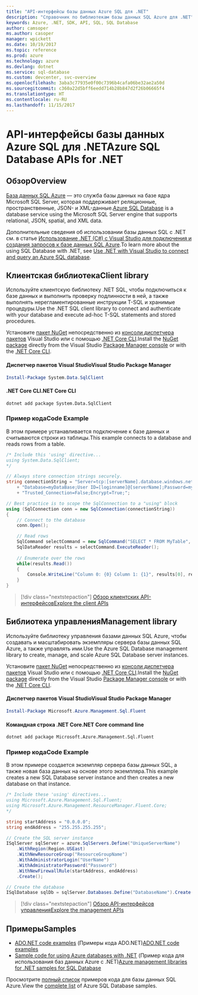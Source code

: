 ```yaml
---
title: "API-интерфейсы базы данных Azure SQL для .NET"
description: "Справочник по библиотекам базы данных SQL Azure для .NET"
keywords: Azure, .NET, SDK, API, SQL, SQL Database
author: camsoper
ms.author: casoper
manager: wpickett
ms.date: 10/19/2017
ms.topic: reference
ms.prod: azure
ms.technology: azure
ms.devlang: dotnet
ms.service: sql-database
ms.custom: devcenter, svc-overview
ms.openlocfilehash: 3aba3c77935e0f00c7396b4cafa06be32ae2a50d
ms.sourcegitcommit: c360a22d5bff6eedd714b28b847d2f26b06665f4
ms.translationtype: HT
ms.contentlocale: ru-RU
ms.lasthandoff: 11/15/2017
---
```

# <a name="azure-sql-database-apis-for-net"></a><span data-ttu-id="d3b90-104">API-интерфейсы базы данных Azure SQL для .NET</span><span class="sxs-lookup"><span data-stu-id="d3b90-104">Azure SQL Database APIs for .NET</span></span>

## <a name="overview"></a><span data-ttu-id="d3b90-105">Обзор</span><span class="sxs-lookup"><span data-stu-id="d3b90-105">Overview</span></span>

<span data-ttu-id="d3b90-106">[База данных SQL Azure](https://docs.microsoft.com/azure/sql-database/sql-database-technical-overview) — это служба базы данных на базе ядра Microsoft SQL Server, которая поддерживает реляционные, пространственные, JSON- и XML-данные.</span><span class="sxs-lookup"><span data-stu-id="d3b90-106">[Azure SQL Database](https://docs.microsoft.com/azure/sql-database/sql-database-technical-overview) is a database service using the Microsoft SQL Server engine that supports relational, JSON, spatial, and XML data.</span></span> 

<span data-ttu-id="d3b90-107">Дополнительные сведения об использовании базы данных SQL с .NET см. в статье [Использование .NET (C#) с Visual Studio для подключения и создания запросов к базе данных SQL Azure](https://docs.microsoft.com/azure/sql-database/sql-database-connect-query-dotnet-visual-studio).</span><span class="sxs-lookup"><span data-stu-id="d3b90-107">To learn more about the using SQL Database with .NET, see [Use .NET with Visual Studio to connect and query an Azure SQL database](https://docs.microsoft.com/azure/sql-database/sql-database-connect-query-dotnet-visual-studio).</span></span>

## <a name="client-library"></a><span data-ttu-id="d3b90-108">Клиентская библиотека</span><span class="sxs-lookup"><span data-stu-id="d3b90-108">Client library</span></span>

<span data-ttu-id="d3b90-109">Используйте клиентскую библиотеку .NET SQL, чтобы подключиться к базе данных и выполнить проверку подлинности в ней, а также выполнять нерегламентированные инструкции T-SQL и хранимые процедуры.</span><span class="sxs-lookup"><span data-stu-id="d3b90-109">Use the .NET SQL client library to connect and authenticate with your database and execute ad-hoc T-SQL statements and stored procedures.</span></span>

<span data-ttu-id="d3b90-110">Установите [пакет NuGet]( https://www.nuget.org/packages/System.Data.SqlClient) непосредственно из [консоли диспетчера пакетов](https://docs.microsoft.com/nuget/tools/package-manager-console) Visual Studio или с помощью [.NET Core CLI](https://docs.microsoft.com/dotnet/core/tools/dotnet-add-package).</span><span class="sxs-lookup"><span data-stu-id="d3b90-110">Install the [NuGet package]( https://www.nuget.org/packages/System.Data.SqlClient) directly from the Visual Studio [Package Manager console](https://docs.microsoft.com/nuget/tools/package-manager-console) or with the [.NET Core CLI](https://docs.microsoft.com/dotnet/core/tools/dotnet-add-package).</span></span>

#### <a name="visual-studio-package-manager"></a><span data-ttu-id="d3b90-111">Диспетчер пакетов Visual Studio</span><span class="sxs-lookup"><span data-stu-id="d3b90-111">Visual Studio Package Manager</span></span>

```powershell
Install-Package System.Data.SqlClient
```

#### <a name="net-core-cli"></a><span data-ttu-id="d3b90-112">.NET Core CLI</span><span class="sxs-lookup"><span data-stu-id="d3b90-112">.NET Core CLI</span></span>

```bash
dotnet add package System.Data.SqlClient
```

### <a name="code-example"></a><span data-ttu-id="d3b90-113">Пример кода</span><span class="sxs-lookup"><span data-stu-id="d3b90-113">Code Example</span></span>

<span data-ttu-id="d3b90-114">В этом примере устанавливается подключение к базе данных и считываются строки из таблицы.</span><span class="sxs-lookup"><span data-stu-id="d3b90-114">This example connects to a database and reads rows from a table.</span></span>

```csharp
/* Include this 'using' directive...
using System.Data.SqlClient;
*/

// Always store connection strings securely. 
string connectionString = "Server=tcp:[serverName].database.windows.net;" 
    + "Database=myDataBase;User ID=[loginname]@[serverName];Password=myPassword;"
    + "Trusted_Connection=False;Encrypt=True;";

// Best practice is to scope the SqlConnection to a "using" block
using (SqlConnection conn = new SqlConnection(connectionString))
{
    // Connect to the database
    conn.Open();

    // Read rows
    SqlCommand selectCommand = new SqlCommand("SELECT * FROM MyTable", conn);
    SqlDataReader results = selectCommand.ExecuteReader();
    
    // Enumerate over the rows
    while(results.Read())
    {
        Console.WriteLine("Column 0: {0} Column 1: {1}", results[0], results[1]);
    }
}
```

> [!div class="nextstepaction"]
> [<span data-ttu-id="d3b90-115">Обзор клиентских API-интерфейсов</span><span class="sxs-lookup"><span data-stu-id="d3b90-115">Explore the client APIs</span></span>](/dotnet/api/overview/azure/sql/client)

## <a name="management-library"></a><span data-ttu-id="d3b90-116">Библиотека управления</span><span class="sxs-lookup"><span data-stu-id="d3b90-116">Management library</span></span>

<span data-ttu-id="d3b90-117">Используйте библиотеку управления базами данных SQL Azure, чтобы создавать и масштабировать экземпляры сервера базы данных SQL Azure, а также управлять ими.</span><span class="sxs-lookup"><span data-stu-id="d3b90-117">Use the Azure SQL Database management library to create, manage, and scale Azure SQL Database server instances.</span></span>

<span data-ttu-id="d3b90-118">Установите [пакет NuGet](https://www.nuget.org/packages/Microsoft.Azure.Management.Sql.Fluent/) непосредственно из [консоли диспетчера пакетов](https://docs.microsoft.com/nuget/tools/package-manager-console) Visual Studio или с помощью [.NET Core CLI](https://docs.microsoft.com/dotnet/core/tools/dotnet-add-package).</span><span class="sxs-lookup"><span data-stu-id="d3b90-118">Install the [NuGet package](https://www.nuget.org/packages/Microsoft.Azure.Management.Sql.Fluent/) directly from the Visual Studio [Package Manager console](https://docs.microsoft.com/nuget/tools/package-manager-console) or with the [.NET Core CLI](https://docs.microsoft.com/dotnet/core/tools/dotnet-add-package).</span></span>

#### <a name="visual-studio-package-manager"></a><span data-ttu-id="d3b90-119">Диспетчер пакетов Visual Studio</span><span class="sxs-lookup"><span data-stu-id="d3b90-119">Visual Studio Package Manager</span></span>

```powershell
Install-Package Microsoft.Azure.Management.Sql.Fluent
``` 

#### <a name="net-core-command-line"></a><span data-ttu-id="d3b90-120">Командная строка .NET Core</span><span class="sxs-lookup"><span data-stu-id="d3b90-120">.NET Core command line</span></span>

```bash
dotnet add package Microsoft.Azure.Management.Sql.Fluent
```

### <a name="code-example"></a><span data-ttu-id="d3b90-121">Пример кода</span><span class="sxs-lookup"><span data-stu-id="d3b90-121">Code Example</span></span>

<span data-ttu-id="d3b90-122">В этом примере создается экземпляр сервера базы данных SQL, а также новая база данных на основе этого экземпляра.</span><span class="sxs-lookup"><span data-stu-id="d3b90-122">This example creates a new SQL Database server instance and then creates a new database on that instance.</span></span>

```csharp
/* Include these 'using' directives...
using Microsoft.Azure.Management.Sql.Fluent;
using Microsoft.Azure.Management.ResourceManager.Fluent.Core;
*/

string startAddress = "0.0.0.0";
string endAddress = "255.255.255.255";

// Create the SQL server instance
ISqlServer sqlServer = azure.SqlServers.Define("UniqueServerName")
    .WithRegion(Region.USEast)
    .WithNewResourceGroup("ResourceGroupName")
    .WithAdministratorLogin("UserName")
    .WithAdministratorPassword("Password")
    .WithNewFirewallRule(startAddress, endAddress)
    .Create();

// Create the database
ISqlDatabase sqlDb = sqlServer.Databases.Define("DatabaseName").Create();
```

> [!div class="nextstepaction"]
> [<span data-ttu-id="d3b90-123">Обзор API-интерфейсов управления</span><span class="sxs-lookup"><span data-stu-id="d3b90-123">Explore the management APIs</span></span>](/dotnet/api/overview/azure/sql/management)

## <a name="samples"></a><span data-ttu-id="d3b90-124">Примеры</span><span class="sxs-lookup"><span data-stu-id="d3b90-124">Samples</span></span>

- <span data-ttu-id="d3b90-125">[ADO.NET code examples](/dotnet/framework/data/adonet/ado-net-code-examples) (Примеры кода ADO.NET)</span><span class="sxs-lookup"><span data-stu-id="d3b90-125">[ADO.NET code examples](/dotnet/framework/data/adonet/ado-net-code-examples)</span></span>
- <span data-ttu-id="d3b90-126">[Sample code for using Azure databases with .NET](/dotnet/azure/dotnet-sdk-azure-sql-database-samples) (Пример кода для использования баз данных Azure с .NET)</span><span class="sxs-lookup"><span data-stu-id="d3b90-126">[Azure management libraries for .NET samples for SQL Database](/dotnet/azure/dotnet-sdk-azure-sql-database-samples)</span></span>

<span data-ttu-id="d3b90-127">Просмотрите [полный список](https://azure.microsoft.com/en-us/resources/samples/?platform=dotnet&term=sql+database) примеров кода для базы данных SQL Azure.</span><span class="sxs-lookup"><span data-stu-id="d3b90-127">View the [complete list](https://azure.microsoft.com/en-us/resources/samples/?platform=dotnet&term=sql+database) of Azure SQL Database samples.</span></span>

